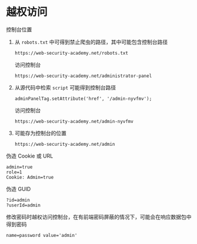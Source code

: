 # 越权访问

控制台位置

1. 从 `robots.txt` 中可得到禁止爬虫的路径，其中可能包含控制台路径

   ```
   https://web-security-academy.net/robots.txt
   ```

   访问控制台

   ```
   https://web-security-academy.net/administrator-panel
   ```

2. 从源代码中检索 `script` 可能得到控制台路径

   ```
   adminPanelTag.setAttribute('href', '/admin-nyvfmv');
   ```

   访问控制台

   ```
   https://web-security-academy.net/admin-nyvfmv
   ```

3. 可能存为控制台的位置

   ```
   https://web-security-academy.net/admin
   ```

伪造 Cookie 或 URL

```
admin=true
role=1
Cookie: Admin=true
```

伪造 GUID

```
?id=admin
?userId=admin
```

修改密码时越权访问控制台，在有前端密码屏蔽的情况下，可能会在响应数据包中得到密码

```
name=password value='admin'
```

